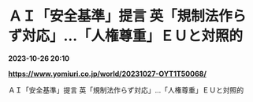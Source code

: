 # ＡＩ「安全基準」提言 英「規制法作らず対応」…「人権尊重」ＥＵと対照的

**2023-10-26 20:10**

**https://www.yomiuri.co.jp/world/20231027-OYT1T50068/**

ＡＩ「安全基準」提言 英「規制法作らず対応」…「人権尊重」ＥＵと対照的